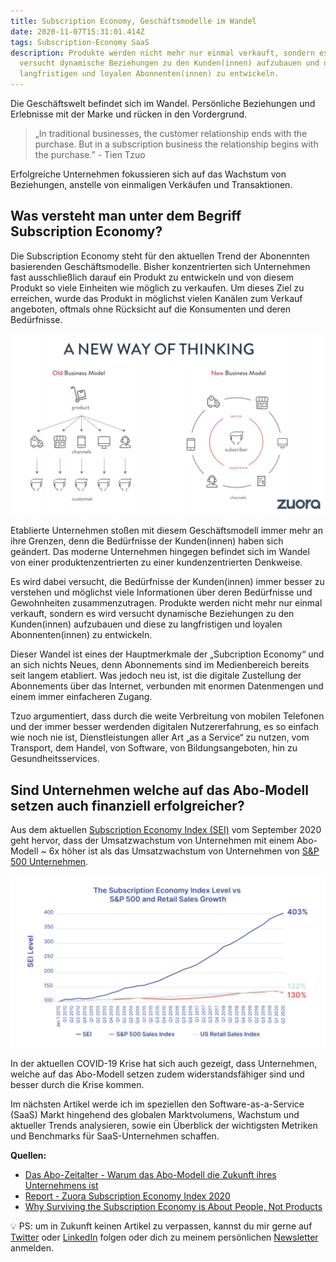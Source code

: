 ```yaml
---
title: Subscription Economy, Geschäftsmodelle im Wandel
date: 2020-11-07T15:31:01.414Z
tags: Subscription-Economy SaaS
description: Produkte werden nicht mehr nur einmal verkauft, sondern es wird
  versucht dynamische Beziehungen zu den Kunden(innen) aufzubauen und diese zu
  langfristigen und loyalen Abonnenten(innen) zu entwickeln.
---
```

Die Geschäftswelt befindet sich im Wandel. Persönliche Beziehungen und Erlebnisse mit der Marke und rücken in den Vordergrund. 

> „In traditional businesses, the customer relationship ends with the purchase. But in a subscription business the relationship begins with the purchase.” - Tien Tzuo

Erfolgreiche Unternehmen fokussieren sich auf das Wachstum von Beziehungen, anstelle von einmaligen Verkäufen und Transaktionen.

## Was versteht man unter dem Begriff Subscription Economy?

Die Subscription Economy steht für den aktuellen Trend der Abonennten basierenden Geschäftsmodelle. Bisher konzentrierten sich Unternehmen fast ausschließlich darauf ein Produkt zu entwickeln und von diesem Produkt so viele Einheiten wie möglich zu verkaufen. Um dieses Ziel zu erreichen, wurde das Produkt in möglichst vielen Kanälen zum Verkauf angeboten, oftmals ohne Rücksicht auf die Konsumenten und deren Bedürfnisse.

![Visualisierung des Wandels von einer produktenzentrierten zu einer kundenzentrierten Denkweise](/assets/uploads/zuora-subscription-economy.png "Zuora Subscription Economy")

Etablierte Unternehmen stoßen mit diesem Geschäftsmodell immer mehr an ihre Grenzen, denn die Bedürfnisse der Kunden(innen) haben sich geändert. Das moderne Unternehmen hingegen befindet sich im Wandel von einer produktenzentrierten zu einer kundenzentrierten Denkweise. 

Es wird dabei versucht, die Bedürfnisse der Kunden(innen) immer besser zu verstehen und möglichst viele Informationen über deren Bedürfnisse und Gewohnheiten zusammenzutragen. Produkte werden nicht mehr nur einmal verkauft, sondern es wird versucht dynamische Beziehungen zu den Kunden(innen) aufzubauen und diese zu langfristigen und loyalen Abonnenten(innen) zu entwickeln.

Dieser Wandel ist eines der Hauptmerkmale der „Subcription Economy“ und an sich nichts Neues, denn Abonnements sind im Medienbereich bereits seit langem etabliert. Was jedoch neu ist, ist die digitale Zustellung der Abonnements über das Internet, verbunden mit enormen Datenmengen und einem immer einfacheren Zugang. 

Tzuo argumentiert, dass durch die weite Verbreitung von mobilen Telefonen und der immer besser werdenden digitalen Nutzererfahrung, es so einfach wie noch nie ist, Dienstleistungen aller Art „as a Service“ zu nutzen, vom Transport, dem Handel, von Software, von Bildungsangeboten, hin zu Gesundheitsservices.

## Sind Unternehmen welche auf das Abo-Modell setzen auch finanziell erfolgreicher?

Aus dem aktuellen [Subscription Economy Index (SEI)](https://www.zuora.com/resource/subscription-economy-index/) vom September 2020 geht hervor, dass der Umsatzwachstum von Unternehmen mit einem Abo-Modell ~ 6x höher ist als das Umsatzwachstum von Unternehmen von [S&P 500 Unternehmen](https://de.wikipedia.org/wiki/S%26P_500).

![Abbildung Performance Subscription Economy](/assets/uploads/zuora-subscription-index-sei-2020.png "Zuora Subscription Index SEI 2020")

In der aktuellen COVID-19 Krise hat sich auch gezeigt, dass Unternehmen, welche auf das Abo-Modell setzen zudem widerstandsfähiger sind und besser durch die Krise kommen.

Im nächsten Artikel werde ich im speziellen den Software-as-a-Service (SaaS) Markt hingehend des globalen Marktvolumens, Wachstum und aktueller Trends analysieren, sowie ein Überblick der wichtigsten Metriken und Benchmarks für SaaS-Unternehmen schaffen.

**Quellen:**

* [Das Abo-Zeitalter - Warum das Abo-Modell die Zukunft ihres Unternehmens ist](https://www.zuora.com/get/das-abo-zeitalter/)
* [Report - Zuora Subscription Economy Index 2020](https://www.zuora.com/resource/subscription-economy-index/)
* [Why Surviving the Subscription Economy is About People, Not Products](https://www.profitwell.com/recur/all/subscription-economy)

💡 PS: um in Zukunft keinen Artikel zu verpassen, kannst du mir gerne auf [Twitter](https://twitter.com/mariostnr) oder [LinkedIn](https://www.linkedin.com/in/mario-steiner) folgen oder dich zu meinem persönlichen [Newsletter](http://eepurl.com/heuGRP) anmelden.